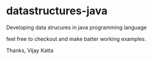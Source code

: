 # datastructures-java
Developing data strucures  in java programming language

feel free to checkout and make batter working examples.

Thanks,
Vijay Katta
